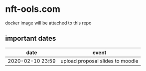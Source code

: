 # nft-ools.com

docker image will be attached to this repo

important dates
---------
date | event
-----|------
2020-02-10 23:59 | upload proposal slides to moodle
